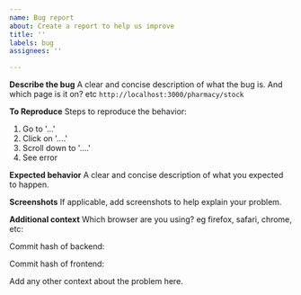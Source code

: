 ```yaml
---
name: Bug report
about: Create a report to help us improve
title: ''
labels: bug
assignees: ''

---
```


**Describe the bug**
A clear and concise description of what the bug is. And which page is it on? etc `http://localhost:3000/pharmacy/stock`

**To Reproduce**
Steps to reproduce the behavior:
1. Go to '...'
2. Click on '....'
3. Scroll down to '....'
4. See error

**Expected behavior**
A clear and concise description of what you expected to happen.

**Screenshots**
If applicable, add screenshots to help explain your problem.

**Additional context**
Which browser are you using? eg firefox, safari, chrome, etc:

Commit hash of backend:

Commit hash of frontend:

Add any other context about the problem here.
